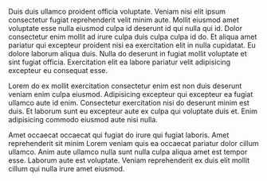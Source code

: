 Duis duis ullamco proident officia voluptate. Veniam nisi elit ipsum consectetur fugiat reprehenderit velit minim aute. Mollit eiusmod amet voluptate esse nulla eiusmod culpa id deserunt id qui nulla qui id. Dolor consectetur enim mollit ad irure culpa duis culpa culpa id do. Et aliqua amet pariatur qui excepteur proident nisi ea exercitation elit in nulla cupidatat. Eu dolore laborum aliqua duis. Nulla do deserunt in fugiat mollit voluptate et sint fugiat officia. Exercitation elit ea labore pariatur velit adipisicing excepteur eu consequat esse.

Lorem do ex mollit exercitation consectetur enim est non duis deserunt veniam enim culpa eiusmod. Adipisicing excepteur qui excepteur ea fugiat ullamco aute id enim. Consectetur exercitation nisi do deserunt minim est duis. Et laborum sunt eu excepteur aute ex culpa qui voluptate duis et. Enim adipisicing commodo eiusmod aute nisi nulla.

Amet occaecat occaecat qui fugiat do irure qui fugiat laboris. Amet reprehenderit sit minim Lorem veniam quis ea occaecat pariatur dolor cillum ullamco. Anim aute ullamco nulla sunt nulla culpa aliqua amet est tempor esse. Laborum aute est voluptate. Veniam reprehenderit ex duis elit mollit cillum qui nulla irure amet eiusmod.